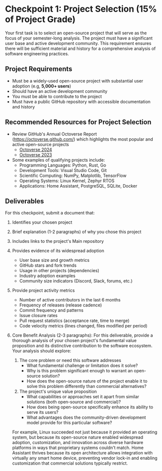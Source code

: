 # Checkpoint 1: Project Selection (15% of Project Grade)

Your first task is to select an open-source project that will serve as the focus of your semester-long analysis. The project must have a significant user base and active development community. This requirement ensures there will be sufficient material and history for a comprehensive analysis of software engineering practices.

## Project Requirements

- Must be a widely-used open-source project with substantial user adoption (e.g, **5,000+ users**)
- Should have an active development community
- You must be able to contribute to the project
- Must have a public GitHub repository with accessible documentation and history

## Recommended Resources for Project Selection

- Review GitHub's Annual Octoverse Report (https://octoverse.github.com/) which highlights the most popular and active open-source projects
  - [Octoverse 2024](https://github.blog/news-insights/octoverse/octoverse-2024/)
  - [Octoverse 2023](https://github.blog/news-insights/research/the-state-of-open-source-and-ai/)
- Some examples of qualifying projects include:
  - Programming Languages: Python, Rust, Go
  - Development Tools: Visual Studio Code, Git
  - Scientific Computing: NumPy, Matplotlib, TensorFlow
  - Operating Systems: Linux Kernel, Zephyr RTOS
  - Applications: Home Assistant, PostgreSQL, SQLite, Docker

## Deliverables

For this checkpoint, submit a document that:

1. Identifies your chosen project
2. Brief explanation (1-2 paragraphs) of why you chose this project
3. Includes links to the project's Main repository
4. Provides evidence of its widespread adoption 
   - User base size and growth metrics
   - GitHub stars and fork trends
   - Usage in other projects (dependencies)
   - Industry adoption examples
   - Community size indicators (Discord, Slack, forums, etc.)
5. Provide project activity metrics
   - Number of active contributors in the last 6 months
   - Frequency of releases (release cadence)
   - Commit frequency and patterns
   - Issue closure rates
   - Pull request statistics (acceptance rate, time to merge)
   - Code velocity metrics (lines changed, files modified per period)
6. Core Benefit Analysis (2-3 paragraphs): For this deliverable, provide a thorough analysis of your chosen project's fundamental value proposition and its distinctive contribution to the software ecosystem. Your analysis should explore:
   1. The core problem or need this software addresses
      - What fundamental challenge or limitation does it solve?
      - Why is this problem significant enough to warrant an open-source solution?
      - How does the open-source nature of the project enable it to solve this problem differently than commercial alternatives?
   2. The project's unique value proposition
      - What capabilities or approaches set it apart from similar solutions (both open-source and commercial)?
      - How does being open-source specifically enhance its ability to serve its users?
      - What advantages does the community-driven development model provide for this particular software?
      
    For example, Linux succeeded not just because it provided an operating system, but because its open-source nature enabled widespread adoption, customization, and innovation across diverse hardware platforms in ways that proprietary systems couldn't match. Home Assistant thrives because its open architecture allows integration with virtually any smart home device, preventing vendor lock-in and enabling customization that commercial solutions typically restrict.